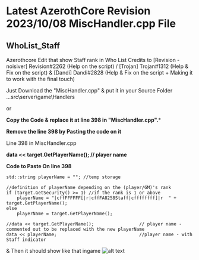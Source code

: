 
# Latest AzerothCore Revision 2023/10/08 MiscHandler.cpp File


## WhoList_Staff
Azerothcore Edit that show Staff rank in Who List
Credits to [Revision - noisiver] Revision#2262 (Help on the script) / [Trojan] Trojan#1312 (Help & Fix on the script) & [Dandi] Dandi#2828 (Help & Fix on the script + Making it to work with the final touch)


Just Download the "MiscHandler.cpp" & put it in your Source Folder
...src\server\game\Handlers

 or

 ****Copy the Code & replace it at line 398 in "MiscHandler.cpp".*****
 
****Remove the line 398 by Pasting the code on it****

Line 398 in MiscHandler.cpp

****data << target.GetPlayerName();                   // player name**** 


****Code to Paste On line 398****

```
std::string playerName = ""; //temp storage

//definition of playerName depending on the (player/GM)'s rank
if (target.GetSecurity() >= 1) //if the rank is 1 or above
    playerName = "|cffFFFFFF[|r|cffFA8258Staff|cffffffff]|r  " + target.GetPlayerName();
else
    playerName = target.GetPlayerName();

//data << target.GetPlayerName();                 // player name - commented out to be replaced with the new playerName
data << playerName;                               //player name - with Staff indicator
```

& Then it should show like that ingame 
![alt text]([http://url/to/img.png](https://ibb.co/QcGVQpF)https://ibb.co/QcGVQpF)
